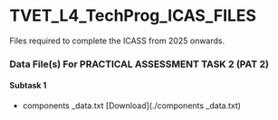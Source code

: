 # TVET_L4_TechProg_ICAS_FILES
Files required to complete the ICASS from 2025 onwards.

### Data File(s) For PRACTICAL ASSESSMENT TASK 2 (PAT 2)

#### Subtask 1
- components _data.txt [Download](./components _data.txt)
